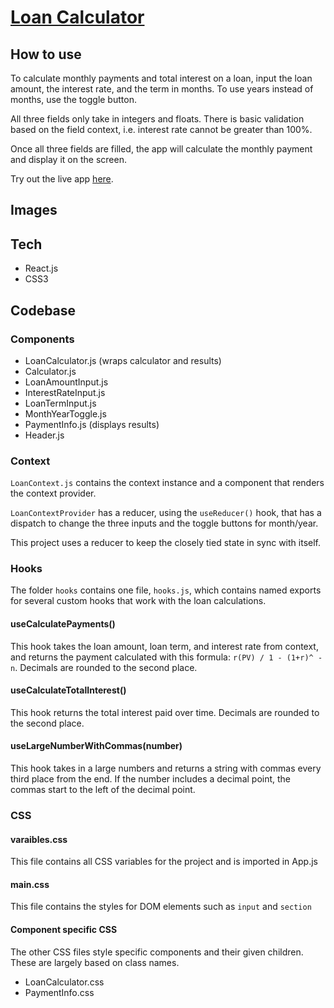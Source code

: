 # [Loan Calculator](https://loan-calculator-two.vercel.app/)

## How to use

To calculate monthly payments and total interest on a loan, input the loan amount, the interest rate, and the term in months. To use years instead of months, use the toggle button. 

All three fields only take in integers and floats. There is basic validation based on the field context, i.e. interest rate cannot be greater than 100%. 
 
Once all three fields are filled, the app will calculate the monthly payment and display it on the screen.

Try out the live app [here](https://loan-calculator-two.vercel.app/).

## Images

## Tech

- React.js
- CSS3

## Codebase

### Components

- LoanCalculator.js (wraps calculator and results)
- Calculator.js
- LoanAmountInput.js
- InterestRateInput.js
- LoanTermInput.js
- MonthYearToggle.js
- PaymentInfo.js (displays results)
- Header.js

### Context

`LoanContext.js` contains the context instance and a component that renders the context provider.

`LoanContextProvider` has a reducer, using the `useReducer()` hook, that has a dispatch to change the three inputs and the toggle buttons for month/year. 

This project uses a reducer to keep the closely tied state in sync with itself. 

### Hooks

The folder `hooks` contains one file, `hooks.js`, which contains named exports for several custom hooks that work with the loan calculations.

#### useCalculatePayments()

This hook takes the loan amount, loan term, and interest rate from context, and returns the payment calculated with this formula: `r(PV) / 1 - (1+r)^ -n`. Decimals are rounded to the second place.

#### useCalculateTotalInterest()

This hook returns the total interest paid over time. Decimals are rounded to the second place. 

#### useLargeNumberWithCommas(number)

This hook takes in a large numbers and returns a string with commas every third place from the end. If the number includes a decimal point, the commas start to the left of the decimal point.

### CSS

#### varaibles.css

This file contains all CSS variables for the project and is imported in App.js

#### main.css

This file contains the styles for DOM elements such as `input` and `section`

#### Component specific CSS

The other CSS files style specific components and their given children. These are largely based on class names. 

- LoanCalculator.css
- PaymentInfo.css